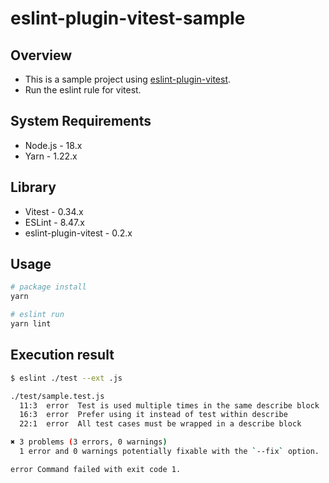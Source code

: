 # eslint-plugin-vitest-sample

## Overview

- This is a sample project using [eslint-plugin-vitest](https://www.npmjs.com/package/eslint-plugin-vitest).
- Run the eslint rule for vitest.

## System Requirements

- Node.js - 18.x
- Yarn - 1.22.x

## Library

- Vitest - 0.34.x
- ESLint - 8.47.x
- eslint-plugin-vitest - 0.2.x

## Usage

```bash
# package install
yarn

# eslint run
yarn lint
```

## Execution result

```bash
$ eslint ./test --ext .js

./test/sample.test.js
  11:3  error  Test is used multiple times in the same describe block  vitest/no-identical-title
  16:3  error  Prefer using it instead of test within describe         vitest/consistent-test-it
  22:1  error  All test cases must be wrapped in a describe block      vitest/require-top-level-describe

✖ 3 problems (3 errors, 0 warnings)
  1 error and 0 warnings potentially fixable with the `--fix` option.

error Command failed with exit code 1.
```
